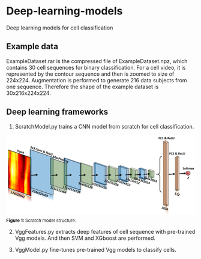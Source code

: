 # Deep-learning-models
Deep learning models for cell classification

## Example data
ExampleDataset.rar is the compressed file of ExampleDataset.npz, which contains 30 cell sequences for binary classification. For a cell video, it is represented by the contour sequence and then is zoomed to size of 224x224. Augmentation is performed to generate 216 data subjects from one sequence. Therefore the shape of the example dataset is 30x216x224x224.

## Deep learning frameworks
1. ScratchModel.py trains a CNN model from scratch for cell classification.
<img alt="scratch" src="images/ScratchStructure.png" width='600'>  
<sub><b>Figure 1: </b> Scratch model structure. </sub> 

2. VggFeatures.py extracts deep features of cell sequence with pre-trained Vgg models. And then SVM and XGboost are performed.

3. VggModel.py fine-tunes pre-trained Vgg models to classify cells.
